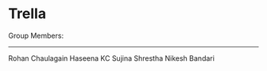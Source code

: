 # Trella

Group Members:
________________________________________
Rohan Chaulagain
Haseena KC
Sujina Shrestha
Nikesh Bandari
